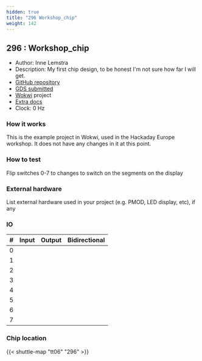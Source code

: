 ```yaml
---
hidden: true
title: "296 Workshop_chip"
weight: 142
---
```


## 296 : Workshop_chip

* Author: Inne Lemstra
* Description: My first chip design, to be honest I'm not sure how far I will get.
* [GitHub repository](https://github.com/Inne-Lemstra/HaD_chip_workshop)
* [GDS submitted](https://github.com/Inne-Lemstra/HaD_chip_workshop/actions/runs/8673990303)
* [Wokwi](https://wokwi.com/projects/395055341723330561) project
* [Extra docs](None)
* Clock: 0 Hz

<!---

This file is used to generate your project datasheet. Please fill in the information below and delete any unused
sections.

You can also include images in this folder and reference them in the markdown. Each image must be less than
512 kb in size, and the combined size of all images must be less than 1 MB.
-->


### How it works

This is the example project in Wokwi, used in the Hackaday Europe workshop. It does not have any changes in it at this point.

### How to test

Flip switches 0-7 to changes to switch on the segments on the display

### External hardware

List external hardware used in your project (e.g. PMOD, LED display, etc), if any


### IO

| # | Input          | Output         | Bidirectional   |
| - | -------------- | -------------- | --------------- |
| 0 |  |  |  |
| 1 |  |  |  |
| 2 |  |  |  |
| 3 |  |  |  |
| 4 |  |  |  |
| 5 |  |  |  |
| 6 |  |  |  |
| 7 |  |  |  |

### Chip location

{{< shuttle-map "tt06" "296" >}}
